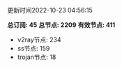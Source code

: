 更新时间2022-10-23 04:56:15

**总订阅: 45**
**总节点: 2209**
**有效节点: 411**
- v2ray节点: 234
- ss节点: 159
- trojan节点: 18
